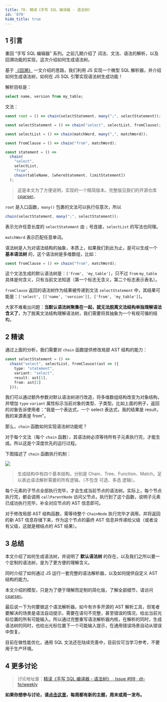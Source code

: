 ```yaml
---
title: 70. 精读《手写 SQL 编译器 - 语法树》
id: '070'
hide_title: true
---
```


## 1 引言

重回 “手写 SQL 编辑器” 系列。之前几期介绍了 词法、文法、语法的解析，以及回溯功能的实现，这次介绍如何生成语法树。

基于 [《回溯》](https://github.com/dt-fe/weekly/blob/master/67.%E7%B2%BE%E8%AF%BB%E3%80%8A%E6%89%8B%E5%86%99%20SQL%20%E7%BC%96%E8%AF%91%E5%99%A8%20-%20%E5%9B%9E%E6%BA%AF%E3%80%8B.md) 一文介绍的思路，我们利用 JS 实现一个微型 SQL 解析器，并介绍如何生成语法树，如何在 JS SQL 引擎实现语法树生成功能！

解析目标是：

```sql
select name, version from my_table;
```

文法：

```typescript
const root = () => chain(selectStatement, many(";", selectStatement));

const selectStatement = () => chain("select", selectList, fromClause);

const selectList = () => chain(matchWord, many(",", matchWord));

const fromClause = () => chain("from", matchWord);

const statement = () =>
  chain(
    "select",
    selectList,
    "from",
    chain(tableName, [whereStatement, limitStatement])
  );
```

> 这是本文为了方便说明，实现的一个精简版本。完整版见我们的开源仓库 [cparser](https://github.com/dt-fe/cparser)。

`root` 是入口函数，`many()` 包裹的文法可以执行任意次，所以

```typescript
chain(selectStatement, many(";", selectStatement));
```

表示允许任意长度的 `selectStatement` 由 `;` 号连接，`selectList` 的写法也同理。

`matchWord` 表示匹配任意单词。

语法树是人为对语法结构的抽象，本质上，如果我们到此为止，是可以生成一个 **基本语法树** 的，这个语法树是多维数组，比如：

```typescript
const fromClause = () => chain("from", matchWord);
```

这个文法生成的默认语法树是：`['from', 'my_table']`，只不过 `from` `my_table` 具体是何含义，只有当前文法知道（第一个标志无含义，第二个标志表示表名）。

`fromClause` 返回的语法树作为结果被传递到文法 `selectStatement` 中，其结果可能是：`['select', [['name', 'version']], ['from', 'my_table']]`。

大家不难看出问题：**当默认语法树聚集在一起，就无法脱离文法结构单独理解语法含义了**，为了脱离文法结构理解语法树，我们需要将其抽象为一个有规可循的结构。

## 2 精读

通过上面的分析，我们需要对 `chain` 函数提供修改局部 AST 结构的能力：

```typescript
const selectStatement = () =>
  chain("select", selectList, fromClause)(ast => ({
    type: "statement",
    variant: "select",
    result: ast[1],
    from: ast[2]
  }));
```

我们可以通过额外参数对默认语法树进行改造，将多维数组结构改变为对象结构，并增加 `type` `variant` 属性标示当前对象的类型、子类型。比如上面的例子，返回的对象告诉使用者：“我是一个表达式，一个 select 表达式，我的结果是 result，我的来源表是 from”。

那么，`chain` 函数如何实现语法树功能呢？

对于每个文法（每个 `chain` 函数），其语法树必须等待所有子元素执行完，才能生成。所以这是个深度优先的运行过程。

下图描述了 `chain` 函数执行机制：

![](https://cdn.jsdelivr.net/gh/ViktorWong/imgbed/img/20210408190833.png)

> 生成结构中有四个基本结构，分别是 Chain、Tree、Function、Match，足以表达语法解析需要的所有逻辑。（不包含 可选、多选 逻辑）。

每个元素的子节点全部执行完毕，才会生成当前节点的语法树。实际上，每个节点执行完，都会调用 `callParentNode` 访问父节点，执行到了这个函数，说明子元素已成功执行完毕，补全对应节点的 AST 信息即可。

对于修改局部 AST 结构函数，需等待整个 `ChainNode` 执行完毕才调用，并将返回的新 AST 信息存储下来，作为这个节点的最终 AST 信息并传递给父级（或者没有父级，这就是根结点的 AST 结果）。

## 3 总结

本文介绍了如何生成语法树，并说明了 **默认语法树** 的存在，以及我们之所以要一个定制的语法树，是为了更方便的理解含义。

同时介绍了如何通过 JS 运行一套完整的语法解析器，以及如何提供自定义 AST 结构的能力。

本文介绍的模型，只是为了便于理解而定制的简化版，了解全部细节，请访问 [cparser](https://github.com/dt-fe/cparser)。

最后说一下为何要做这个语法解析器。如今有许多开源的 AST 解析工具，但笔者要解决的场景是语法自动提示，需要在语句不完整，甚至错误的情况，给出当前光标位置的所有可能输入。所以通过完整重写语法解析器内核，在解析的同时，生成语法树的同时，也给出光标位置下一个可能输入提示，在通用错误场景自动从错误中恢复。

目前在做性能优化，通用 SQL 文法还在陆续完善中，目前仅可当学习参考，不要用于生产环境。

## 4 更多讨论

> 讨论地址是：[精读《手写 SQL 编译器 - 语法树》 · Issue #99 · dt-fe/weekly](https://github.com/dt-fe/weekly/issues/99)

**如果你想参与讨论，请[点击这里](https://github.com/dt-fe/weekly)，每周都有新的主题，周末或周一发布。**

